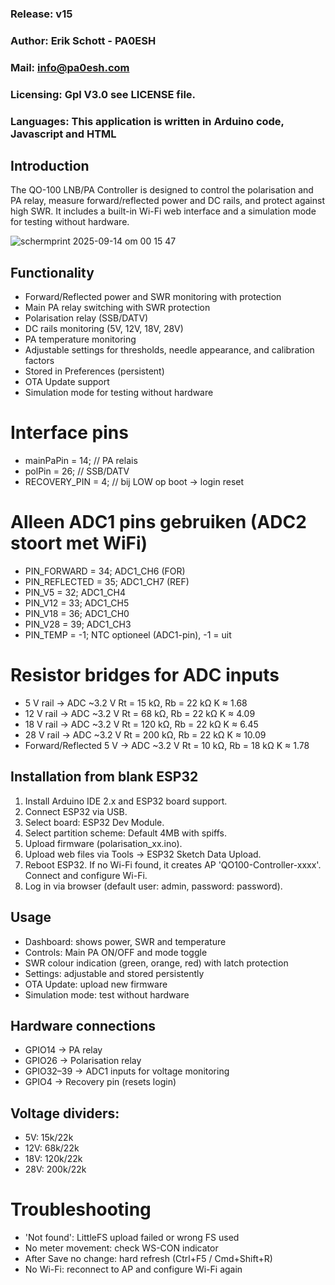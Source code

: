 
### Release: v15
### Author: Erik Schott - PA0ESH
### Mail: info@pa0esh.com
### Licensing: Gpl V3.0 see LICENSE file.
### Languages: This application is written in Arduino code, Javascript and HTML


## Introduction
The QO-100 LNB/PA Controller is designed to control the polarisation and PA relay, measure forward/reflected power and DC rails, and protect against high SWR. It includes a built-in Wi-Fi web interface and a simulation mode for testing without hardware.

![schermprint 2025-09-14 om 00 15 47](https://github.com/user-attachments/assets/f8ee8201-3f2f-435c-aaaf-810131394f56)


## Functionality
- Forward/Reflected power and SWR monitoring with protection
- Main PA relay switching with SWR protection
- Polarisation relay (SSB/DATV)
- DC rails monitoring (5V, 12V, 18V, 28V)
- PA temperature monitoring
- Adjustable settings for thresholds, needle appearance, and calibration factors
- Stored in Preferences (persistent)
- OTA Update support
- Simulation mode for testing without hardware
# Interface pins
- mainPaPin    = 14;   // PA relais
- polPin       = 26;   // SSB/DATV
- RECOVERY_PIN = 4;    // bij LOW op boot -> login reset

# Alleen ADC1 pins gebruiken (ADC2 stoort met WiFi)
- PIN_FORWARD   = 34;  ADC1_CH6  (FOR)
- PIN_REFLECTED = 35;  ADC1_CH7  (REF)
- PIN_V5        = 32;  ADC1_CH4
- PIN_V12       = 33;  ADC1_CH5
- PIN_V18       = 36;  ADC1_CH0
- PIN_V28       = 39;  ADC1_CH3
- PIN_TEMP      = -1;  NTC optioneel (ADC1-pin), -1 = uit
# Resistor bridges for ADC inputs
- 5 V rail → ADC ~3.2 V Rt = 15 kΩ, Rb = 22 kΩ K ≈ 1.68
- 12 V rail → ADC ~3.2 V Rt = 68 kΩ, Rb = 22 kΩ K ≈ 4.09
- 18 V rail → ADC ~3.2 V Rt = 120 kΩ, Rb = 22 kΩ K ≈ 6.45
- 28 V rail → ADC ~3.2 V Rt = 200 kΩ, Rb = 22 kΩ K ≈ 10.09
- Forward/Reflected 5 V → ADC ~3.2 V Rt = 10 kΩ, Rb = 18 kΩ K ≈ 1.78

## Installation from blank ESP32
1. Install Arduino IDE 2.x and ESP32 board support.
2. Connect ESP32 via USB.
3. Select board: ESP32 Dev Module.
4. Select partition scheme: Default 4MB with spiffs.
5. Upload firmware (polarisation_xx.ino).
6. Upload web files via Tools → ESP32 Sketch Data Upload.
7. Reboot ESP32. If no Wi-Fi found, it creates AP 'QO100-Controller-xxxx'. Connect and configure Wi-Fi.
8. Log in via browser (default user: admin, password: password).
## Usage
- Dashboard: shows power, SWR and temperature
- Controls: Main PA ON/OFF and mode toggle
- SWR colour indication (green, orange, red) with latch protection
- Settings: adjustable and stored persistently
- OTA Update: upload new firmware
- Simulation mode: test without hardware

## Hardware connections
- GPIO14 → PA relay
- GPIO26 → Polarisation relay
- GPIO32–39 → ADC1 inputs for voltage monitoring
- GPIO4 → Recovery pin (resets login)
## Voltage dividers:
- 5V: 15k/22k
- 12V: 68k/22k
- 18V: 120k/22k
- 28V: 200k/22k
#  Troubleshooting
- 'Not found': LittleFS upload failed or wrong FS used
- No meter movement: check WS-CON indicator
- After Save no change: hard refresh (Ctrl+F5 / Cmd+Shift+R)
- No Wi-Fi: reconnect to AP and configure Wi-Fi again

